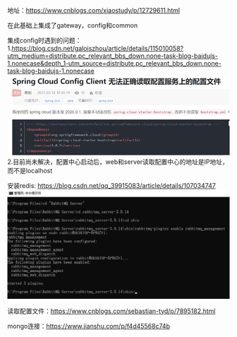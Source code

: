地址：https://www.cnblogs.com/xiaostudy/p/12729611.html

在此基础上集成了gateway，config和common

集成config时遇到的问题：
    1.https://blog.csdn.net/galoiszhou/article/details/115010058?utm_medium=distribute.pc_relevant_bbs_down.none-task-blog-baidujs-1.nonecase&depth_1-utm_source=distribute.pc_relevant_bbs_down.none-task-blog-baidujs-1.nonecase
![img.png](img.png)
    2.目前尚未解决，配置中心启动后，web和server读取配置中心的地址是IP地址，而不是localhost

安装redis: https://blog.csdn.net/qq_39915083/article/details/107034747
![img_1.png](img_1.png)

读取配置文件：https://www.cnblogs.com/sebastian-tyd/p/7895182.html

mongo连接：https://www.jianshu.com/p/f4d45568c74b

